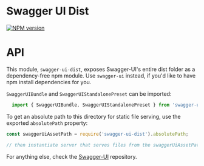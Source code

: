 # Swagger UI Dist
[![NPM version](https://badge.fury.io/js/swagger-ui-dist.svg)](http://badge.fury.io/js/swagger-ui-dist)

# API

This module, `swagger-ui-dist`, exposes Swagger-UI's entire dist folder as a dependency-free npm module.
Use `swagger-ui` instead, if you'd like to have npm install dependencies for you.

`SwaggerUIBundle` and `SwaggerUIStandalonePreset` can be imported:
```javascript
  import { SwaggerUIBundle, SwaggerUIStandalonePreset } from 'swagger-ui-dist'
```

To get an absolute path to this directory for static file serving, use the exported `absolutePath` property:

```javascript
const swaggerUiAssetPath = require('swagger-ui-dist').absolutePath;

// then instantiate server that serves files from the swaggerUiAssetPath
```

For anything else, check the [Swagger-UI](https://github.com/swagger-api/swagger-ui) repository.
